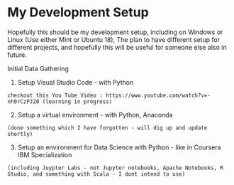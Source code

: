 # My Development Setup 

Hopefully this should be my development setup, including on Windows or Linux (Use either Mint or Ubuntu 18), 
The plan to have different setup for different projects, and hopefully this will be useful for someone else also in future.

Initial Data Gathering

1. Setup Visual Studio Code - with Python
``` Code
checkout this You Tube Video : https://www.youtube.com/watch?v=-nh9rCzPJ20 (learning in progress)
```

2. Setup a virtual environment - with Python, Anaconda
``` Code
(done something which I have forgotten - will dig up and update shortly)
``` 

3. Setup an environment for Data Science with Python - like in Coursera IBM Specialization
``` Code
(including Juypter Labs - not Jupyter notebooks, Apache Notebooks, R Studio, and something with Scala - I dont intend to use)
```
